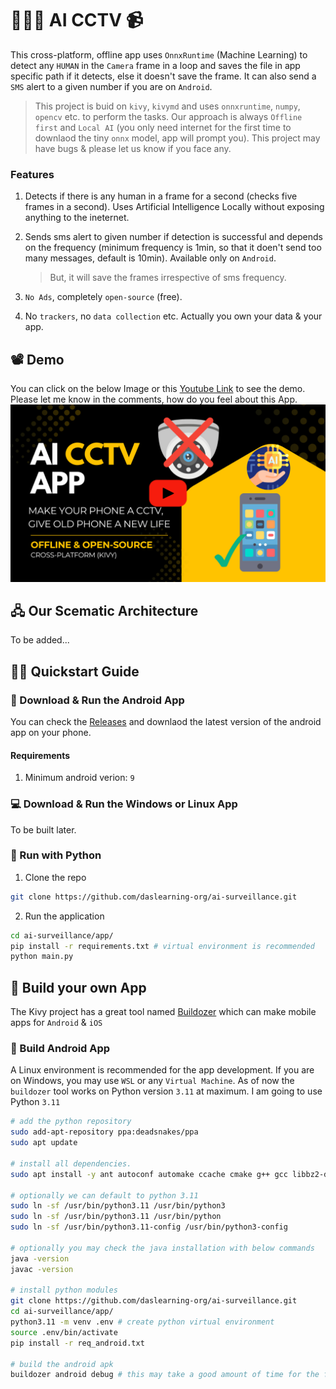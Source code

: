 # 🕵🏻‍♂️ AI CCTV 📹
This cross-platform, offline app uses `OnnxRuntime` (Machine Learning) to detect any `HUMAN` in the `Camera` frame in a loop and saves the file in app specific path if it detects, else it doesn't save the frame. It can also send a `SMS` alert to a given number if you are on `Android`.

> This project is buid on `kivy`, `kivymd` and uses `onnxruntime`, `numpy`, `opencv` etc. to perform the tasks. Our approach is always `Offline first` and `Local AI` (you only need internet for the first time to downlaod the tiny `onnx` model, app will prompt you). This project may have bugs & please let us know if you face any.

### Features
1. Detects if there is any human in a frame for a second (checks five frames in a second). Uses Artificial Intelligence Locally without exposing anything to the ineternet.

2. Sends sms alert to given number if detection is successful and depends on the frequency (minimum frequency is 1min, so that it doen't send too many messages, default is 10min). Available only on `Android`.
    > But, it will save the frames irrespective of sms frequency.

3. `No Ads`, completely `open-source` (free).
4. No `trackers`, no `data collection` etc. Actually you own your data & your app.

## 📽️ Demo
You can click on the below Image or this [Youtube Link](https://www.youtube.com/watch?v=Sbc2sClECdk) to see the demo. Please let me know in the comments, how do you feel about this App. <br>
[![AI-CCTV](./docs/images/thumb.png)](https://www.youtube.com/watch?v=Sbc2sClECdk)

## 🖧 Our Scematic Architecture
To be added...

## 🧑‍💻 Quickstart Guide

### 📱 Download & Run the Android App
You can check the [Releases](https://github.com/daslearning-org/ai-surveillance/tags) and downlaod the latest version of the android app on your phone.

#### Requirements
1. Minimum android verion: `9`

### 💻 Download & Run the Windows or Linux App
To be built later.

### 🐍 Run with Python

1. Clone the repo
```bash
git clone https://github.com/daslearning-org/ai-surveillance.git
```

2. Run the application
```bash
cd ai-surveillance/app/
pip install -r requirements.txt # virtual environment is recommended
python main.py
```

## 🦾 Build your own App
The Kivy project has a great tool named [Buildozer](https://buildozer.readthedocs.io/en/latest/) which can make mobile apps for `Android` & `iOS`

### 📱 Build Android App
A Linux environment is recommended for the app development. If you are on Windows, you may use `WSL` or any `Virtual Machine`. As of now the `buildozer` tool works on Python version `3.11` at maximum. I am going to use Python `3.11`

```bash
# add the python repository
sudo add-apt-repository ppa:deadsnakes/ppa
sudo apt update

# install all dependencies.
sudo apt install -y ant autoconf automake ccache cmake g++ gcc libbz2-dev libffi-dev libltdl-dev libtool libssl-dev lbzip2 make ninja-build openjdk-17-jdk patch patchelf pkg-config protobuf-compiler python3.11 python3.11-venv python3.11-dev

# optionally we can default to python 3.11
sudo ln -sf /usr/bin/python3.11 /usr/bin/python3
sudo ln -sf /usr/bin/python3.11 /usr/bin/python
sudo ln -sf /usr/bin/python3.11-config /usr/bin/python3-config

# optionally you may check the java installation with below commands
java -version
javac -version

# install python modules
git clone https://github.com/daslearning-org/ai-surveillance.git
cd ai-surveillance/app/
python3.11 -m venv .env # create python virtual environment
source .env/bin/activate
pip install -r req_android.txt

# build the android apk
buildozer android debug # this may take a good amount of time for the first time & will generate the apk in the bin directory
```
